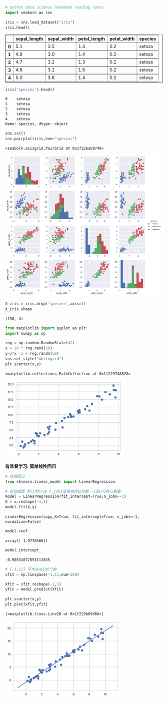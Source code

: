 

```python
# python data science handbook reading notes
import seaborn as sns
```


```python
iris = sns.load_dataset("iris")
iris.head()
```




<div>
<style>
    .dataframe thead tr:only-child th {
        text-align: right;
    }

    .dataframe thead th {
        text-align: left;
    }

    .dataframe tbody tr th {
        vertical-align: top;
    }
</style>
<table border="1" class="dataframe">
  <thead>
    <tr style="text-align: right;">
      <th></th>
      <th>sepal_length</th>
      <th>sepal_width</th>
      <th>petal_length</th>
      <th>petal_width</th>
      <th>species</th>
    </tr>
  </thead>
  <tbody>
    <tr>
      <th>0</th>
      <td>5.1</td>
      <td>3.5</td>
      <td>1.4</td>
      <td>0.2</td>
      <td>setosa</td>
    </tr>
    <tr>
      <th>1</th>
      <td>4.9</td>
      <td>3.0</td>
      <td>1.4</td>
      <td>0.2</td>
      <td>setosa</td>
    </tr>
    <tr>
      <th>2</th>
      <td>4.7</td>
      <td>3.2</td>
      <td>1.3</td>
      <td>0.2</td>
      <td>setosa</td>
    </tr>
    <tr>
      <th>3</th>
      <td>4.6</td>
      <td>3.1</td>
      <td>1.5</td>
      <td>0.2</td>
      <td>setosa</td>
    </tr>
    <tr>
      <th>4</th>
      <td>5.0</td>
      <td>3.6</td>
      <td>1.4</td>
      <td>0.2</td>
      <td>setosa</td>
    </tr>
  </tbody>
</table>
</div>




```python
iris['species'].head()
```




    0    setosa
    1    setosa
    2    setosa
    3    setosa
    4    setosa
    Name: species, dtype: object




```python
sns.set()
sns.pairplot(iris,hue="species")
```




    <seaborn.axisgrid.PairGrid at 0x1f226ab9748>




![png](output_3_1.png)



```python
X_iris = iris.drop('species',axis=1)
X_iris.shape
```




    (150, 4)




```python
from matplotlib import pyplot as plt
import numpy as np
```


```python
rng = np.random.RandomState(42)
x = 10 * rng.rand(50)
y=2*x -1 + rng.randn(50)
sns.set_style("whitegrid")
plt.scatter(x,y)
```




    <matplotlib.collections.PathCollection at 0x1f229748828>




![png](output_6_1.png)


**有监督学习: 简单线性回归**


```python
# 线性回归
from sklearn.linear_model import LinearRegression
```


```python
# 拟合截距 默认为true n_jobs是使用的任务数 -1是CPU核心数量
model = LinearRegression(fit_intercept=True,n_jobs=-1)
X = x.reshape(-1,1)
model.fit(X,y)
```




    LinearRegression(copy_X=True, fit_intercept=True, n_jobs=-1, normalize=False)




```python
model.coef_
```




    array([ 1.9776566])




```python
model.intercept_
```




    -0.90331072553111635




```python
# [-1,11] 平均生成100个数
xfit = np.linspace(-1,11,num=100)
```


```python
Xfit = xfit.reshape(-1,1)
yfit = model.predict(Xfit)
```


```python
plt.scatter(x,y)
plt.plot(xfit,yfit)
```




    [<matplotlib.lines.Line2D at 0x1f229b69d68>]




![png](output_14_1.png)


